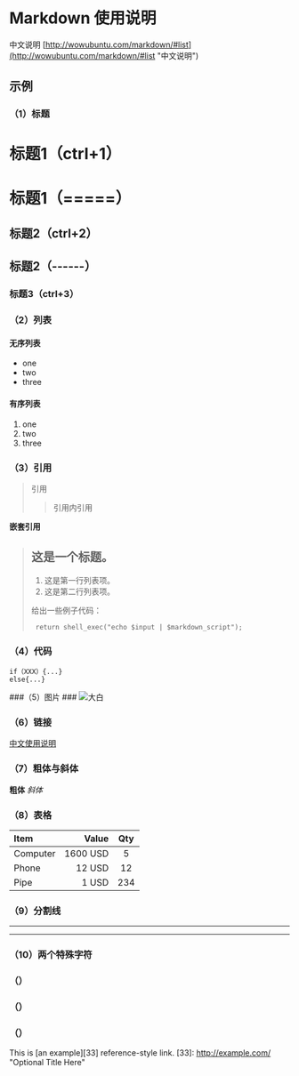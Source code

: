 # Markdown 使用说明 #
中文说明 [http://wowubuntu.com/markdown/#list](http://wowubuntu.com/markdown/#list "中文说明")
## 示例 ##
### （1）标题 ###
    
# 标题1（ctrl+1） #
标题1（=====）
========
## 标题2（ctrl+2） ##
标题2（------）
-------
### 标题3（ctrl+3） ###
### （2）列表 ###
#### 无序列表 ####
- one
- two
- three

#### 有序列表 ####
1. one
2. two
3. three
### （3）引用 ###
> 引用
> > 引用内引用


**嵌套引用**
> ## 这是一个标题。
> 
> 1.   这是第一行列表项。
> 2.   这是第二行列表项。
> 
> 给出一些例子代码：
> 
>      return shell_exec("echo $input | $markdown_script");
### （4）代码 ###
    if（XXX）{...}
    else{...}
###（5）图片 ###
![大白](http://i.imgur.com/WZ7Ohkp.jpg)
### （6）链接 ###
[中文使用说明](http://wowubuntu.com/markdown/#list "提示信息")
### （7）粗体与斜体 ###
**粗体**
*斜体*
### （8）表格 ###

| Item      |    Value | Qty  |
| :-------- | --------:| :--: |
| Computer  | 1600 USD |  5   |
| Phone     |   12 USD |  12  |
| Pipe      |    1 USD | 234  |

### （9）分割线 ###
***
---


### （10）两个特殊字符 ###
  
### （） ###
### （） ###
### （） ###


This is [an example][33] reference-style link.
[33]: http://example.com/  "Optional Title Here"